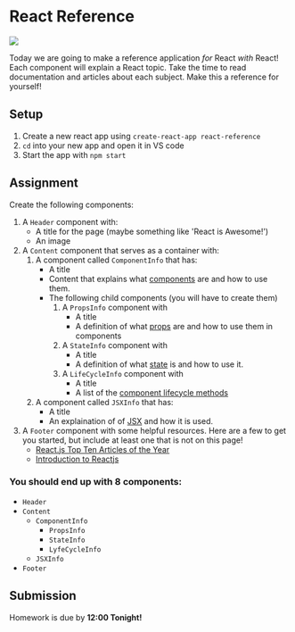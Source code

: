 # React Reference 

![](https://media.giphy.com/media/26tPtg8M3i6DPSSt2/giphy.gif)

Today we are going to make a reference application *for* React *with* React! Each component will explain a React topic. Take the time to read documentation and articles about each subject. Make this a reference for yourself!

## Setup

1. Create a new react app using `create-react-app react-reference`
2. `cd` into your new app and open it in VS code
3. Start the app with `npm start`

## Assignment

Create the following components: 

1. A `Header` component with:
    - A title for the page (maybe something like 'React is Awesome!') 
    - An image
1. A `Content` component that serves as a container with:
    1. A component called `ComponentInfo` that has:
        - A title 
        - Content that explains what [components](https://facebook.github.io/react/docs/components-and-props.html) are and how to use them. 
        - The following child components (you will have to create them)
            1. A `PropsInfo` component with 
                - A title
                - A definition of what [props](https://www.tutorialspoint.com/reactjs/reactjs_props_overview.htm) are and how to use them in components
            2. A `StateInfo` component with 
                - A title 
                - A definition of what [state](https://medium.com/react-tutorials/react-state-14a6d4f736f5) is and how to use it.
            3. A `LifeCycleInfo` component with 
                - A title 
                - A list of the [component lifecycle methods](https://facebook.github.io/react/docs/react-component.html) 
    1. A component called `JSXInfo` that has:
        - A title 
        - An explaination of of [JSX](https://facebook.github.io/react/docs/jsx-in-depth.html) and how it is used.
1. A `Footer` component with some helpful resources. Here are a few to get you started, but include at least one that is not on this page!
    - [React.js Top Ten Articles of the Year](https://medium.mybridge.co/react-js-top-10-articles-of-the-year-v-2017-e95092964e49)
    - [Introduction to Reactjs](https://www.youtube.com/watch?v=XxVg_s8xAms)

### You should end up with 8 components:

- `Header`
- `Content`
  - `ComponentInfo`
    - `PropsInfo`
    - `StateInfo`
    - `LyfeCycleInfo`
  - `JSXInfo`
- `Footer`

## Submission

Homework is due by **12:00 Tonight!** 